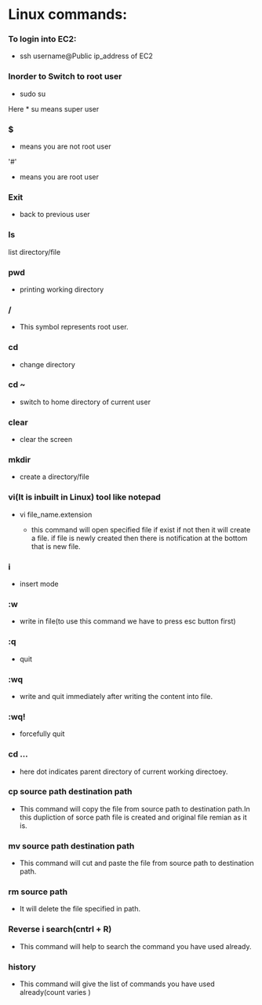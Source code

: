# Linux commands:
### To login into EC2:

* ssh username@Public ip_address of EC2
 
### Inorder to Switch to root user

* sudo su

Here * su means super user

### $

* means you are not root user

'#'

* means you are root user

### Exit

* back to previous user

### ls

list directory/file

### pwd

* printing working directory


### /

* This symbol represents root user.

### cd

* change directory

### cd ~

* switch to home directory of current user

### clear

* clear the screen

### mkdir

* create a directory/file

### vi(It is inbuilt in Linux) tool like notepad

* vi file_name.extension

  * this command will open specified file if exist if not then it will create a file.
if file is newly created then there is notification at the bottom that is new file.

### i

* insert mode

### :w

* write in file(to use this command we have to press esc button first)

### :q

* quit

### :wq

* write and quit immediately after writing the content into file.

### :wq!

* forcefully quit

### cd …

* here dot indicates parent directory of current working directoey.

### cp source path destination path

* This command will copy the file from source path to destination path.In this dupliction of sorce path file is created and original file remian as it is.

### mv source path destination path

* This command will cut and paste the file from source path to destination path.

### rm source path 
* It will delete the file specified in path.

### Reverse i search(cntrl + R)
* This command will help to search the command you have used already.

### history
* This command will give the list of commands you have used already(count varies )





 
